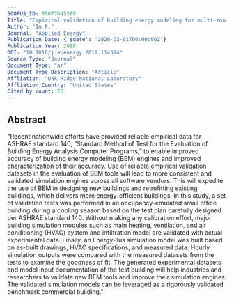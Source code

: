```yaml
---
SCOPUS_ID: 85077645389
Title: "Empirical validation of building energy modeling for multi-zones commercial buildings in cooling season"
Author: "Im P."
Journal: "Applied Energy"
Publication Date: {'$date': '2020-03-01T00:00:00Z'}
Publication Year: 2020
DOI: "10.1016/j.apenergy.2019.114374"
Source Type: "Journal"
Document Type: "ar"
Document Type Description: "Article"
Affliation: "Oak Ridge National Laboratory"
Affliation Country: "United States"
Cited by count: 26
---
```


## Abstract
"Recent nationwide efforts have provided reliable empirical data for ASHRAE standard 140, “Standard Method of Test for the Evaluation of Building Energy Analysis Computer Programs,” to enable improved accuracy of building energy modeling (BEM) engines and improved characterization of their accuracy. Use of reliable empirical validation datasets in the evaluation of BEM tools will lead to more consistent and validated simulation engines across all software vendors. This will expedite the use of BEM in designing new buildings and retrofitting existing buildings, which delivers more energy-efficient buildings. In this study, a set of validation tests was performed in an occupancy-emulated small office building during a cooling season based on the test plan carefully designed per ASHRAE standard 140. Without making any calibration effort, major building simulation modules such as main heating, ventilation, and air conditioning (HVAC) system and infiltration model are validated with actual experimental data. Finally, an EnergyPlus simulation model was built based on as-built drawings, HVAC specifications, and measured data. Hourly simulation outputs were compared with the measured datasets from the tests to examine the goodness of fit. The generated experimental datasets and model input documentation of the test building will help industries and researchers to validate new BEM tools and improve their simulation engines. The validated simulation models can be leveraged as a rigorously validated benchmark commercial building."
